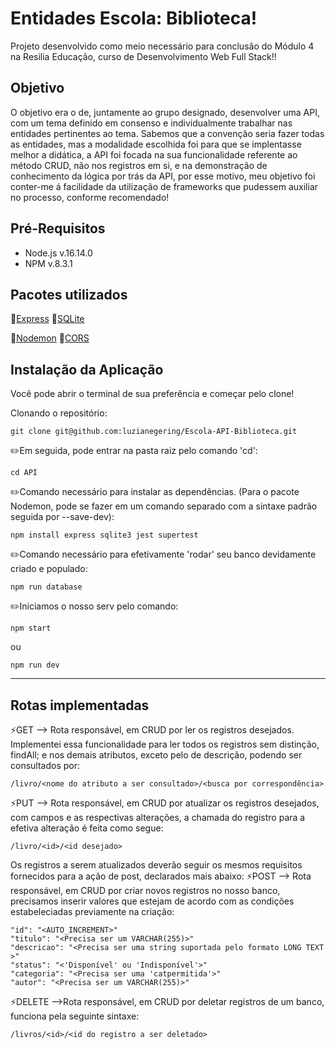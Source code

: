 # Entidades Escola: Biblioteca!

Projeto desenvolvido como meio necessário para conclusão do Módulo 4 na Resilia Educação, curso de Desenvolvimento Web Full Stack!!

## Objetivo
O objetivo era o de, juntamente ao grupo designado, desenvolver uma API, com um tema definido em consenso e individualmente trabalhar nas entidades pertinentes ao tema.
Sabemos que a convenção seria fazer todas as entidades, mas a modalidade escolhida foi para que se implentasse melhor a didática, a API foi focada na sua funcionalidade referente ao método CRUD, não nos registros em si, e na demonstração de conhecimento da lógica por trás da API, por esse motivo, meu objetivo foi conter-me á facilidade da utilização de frameworks que pudessem auxiliar no processo, conforme recomendado!

## Pré-Requisitos

* Node.js  v.16.14.0
* NPM v.8.3.1

## Pacotes utilizados
 📂[Express](https://www.npmjs.com/package/express)                            📂[SQLite](https://www.npmjs.com/package/sqlite3)  
                                                                              
 
  📂[Nodemon](https://www.npmjs.com/package/nodemon)                            📂[CORS](https://www.npmjs.com/package/cors) 
 
  

## Instalação da Aplicação

Você pode abrir o terminal de sua preferência e começar pelo clone!

Clonando o repositório:
```
git clone git@github.com:luzianegering/Escola-API-Biblioteca.git
```
✏️Em seguida, pode entrar na pasta raiz pelo comando 'cd':
```
cd API
```

✏️Comando necessário para instalar as dependências. (Para o pacote Nodemon, pode se fazer em um comando separado com a sintaxe padrão seguida por --save-dev):
```
npm install express sqlite3 jest supertest
```

✏️Comando necessário para efetivamente 'rodar' seu banco devidamente criado e populado:
```
npm run database
```

✏️Iniciamos o nosso serv pelo comando: 
```
npm start
```
ou
```
npm run dev
```

---

## Rotas implementadas

⚡️GET --> Rota responsável, em CRUD por ler os registros desejados. Implementei essa funcionalidade para ler todos os registros sem distinção, findAll; e nos demais atributos, exceto pelo de descrição, podendo ser consultados por:
```
/livro/<nome do atributo a ser consultado>/<busca por correspondência>
```

⚡️PUT --> Rota responsável, em CRUD por atualizar os registros desejados, com campos e as respectivas alterações, a chamada do registro para a efetiva alteração é feita como segue:
```
/livro/<id>/<id desejado>
```
Os registros a serem atualizados deverão seguir os mesmos requisitos fornecidos para a ação de post, declarados mais abaixo:
⚡️POST --> Rota responsável, em CRUD por criar novos registros no nosso banco, precisamos inserir valores que estejam de acordo com as condições estabeleciadas previamente na criação:
```
"id": "<AUTO_INCREMENT>"
"titulo": "<Precisa ser um VARCHAR(255)>"
"descricao": "<Precisa ser uma string suportada pelo formato LONG TEXT >"
"status": "<'Disponível' ou 'Indisponível'>"
"categoria": "<Precisa ser uma 'catpermitida'>"
"autor": "<Precisa ser um VARCHAR(255)>"
```

⚡️DELETE -->Rota responsável, em CRUD por deletar registros de um banco, funciona pela seguinte sintaxe:
```
/livros/<id>/<id do registro a ser deletado>
```
